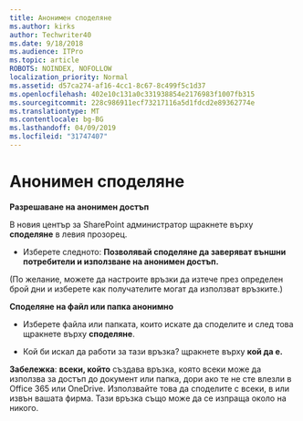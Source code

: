 ```yaml
---
title: Анонимен споделяне
ms.author: kirks
author: Techwriter40
ms.date: 9/18/2018
ms.audience: ITPro
ms.topic: article
ROBOTS: NOINDEX, NOFOLLOW
localization_priority: Normal
ms.assetid: d57ca274-af16-4cc1-8c67-8c499f5c1d37
ms.openlocfilehash: 402e10c131a0c331938854e2176983f1007fb315
ms.sourcegitcommit: 228c986911ecf73217116a5d1fdcd2e89362774e
ms.translationtype: MT
ms.contentlocale: bg-BG
ms.lasthandoff: 04/09/2019
ms.locfileid: "31747407"
---
```

# <a name="anonymous-sharing"></a>Анонимен споделяне

 **Разрешаване на анонимен достъп**
  
В новия център за SharePoint администратор щракнете върху **споделяне** в левия прозорец. 
  
- Изберете следното: **Позволявай споделяне да заверяват външни потребители и използване на анонимен достъп.**
  
(По желание, можете да настроите връзки да изтече през определен брой дни и изберете как получателите могат да използват връзките.)
    
 **Споделяне на файл или папка анонимно**
  
- Изберете файла или папката, които искате да споделите и след това щракнете върху **споделяне**. 
    
- Кой би искал да работи за тази връзка? щракнете върху **кой да е.**
  
 **Забележка**: **всеки, който** създава връзка, която всеки може да използва за достъп до документ или папка, дори ако те не сте влезли в Office 365 или OneDrive. Използвайте това да споделите с всеки, в или извън вашата фирма. Тази връзка също може да се изпраща около на никого. 
    

